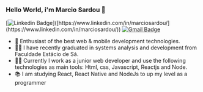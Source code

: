 ### Hello World, i'm Marcio Sardou 🚀
[![Linkedin Badge](https://img.shields.io/badge/-Marcio%20Sardou-6633cc?style=flat-square&logo=Linkedin&logoColor=white&link=[https://www.linkedin.com/in/marciosardou/](https://www.linkedin.com/in/marciosardou/))]([https://www.linkedin.com/in/marciosardou/](https://www.linkedin.com/in/marciosardou/)) 
[![Gmail Badge](https://img.shields.io/badge/-marciosut1996@gmail.com-6633cc?style=flat-square&logo=Gmail&logoColor=white&link=mailto:marciosut1996@gmail.com)](mailto:marciosut1996@gmail.com)

- 🤩 Enthusiast of the best web & mobile development technologies.
- 👨‍🎓 I have recently graduated in systems analysis and development from Faculdade Estácio de Sá.
- 👩‍💻 Currently I work as a junior web developer and use the following technologies as main tools: Html, css, Javascript, Reactjs and Node.
- 📚 I am studying React, React Native and NodeJs to up my level as a programmer
